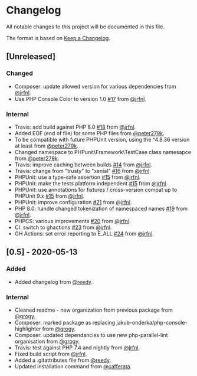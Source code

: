 # Changelog

All notable changes to this project will be documented in this file.

The format is based on [Keep a Changelog](https://keepachangelog.com/en/1.0.0/).

## [Unreleased]

### Changed

- Composer: update allowed version for various dependencies from [@jrfnl](https://github.com/jrfnl).
- Use PHP Console Color to version 1.0 [#17](https://github.com/php-parallel-lint/PHP-Console-Highlighter/pull/17) from [@jrfnl](https://github.com/jrfnl).

### Internal

- Travis: add build against PHP 8.0 [#18](https://github.com/php-parallel-lint/PHP-Console-Highlighter/pull/18) from [@jrfnl](https://github.com/jrfnl).
- Added EOF (end of file) for some PHP files from [@peter279k](https://github.com/peter279k).
- To be compatible with future PHPUnit version, using the ^4.8.36 version at least from [@peter279k](https://github.com/peter279k).
- Changed namespace to PHPunit\Framework\TestCase class namesapce from [@peter279k](https://github.com/peter279k).
- Travis: improve caching between builds [#14](https://github.com/php-parallel-lint/PHP-Console-Highlighter/pull/14) from [@jrfnl](https://github.com/jrfnl).
- Travis: change from "trusty" to "xenial" [#16](https://github.com/php-parallel-lint/PHP-Console-Highlighter/pull/16) from [@jrfnl](https://github.com/jrfnl).
- PHPUnit: use a type-safe assertion [#15](https://github.com/php-parallel-lint/PHP-Console-Highlighter/pull/15) from [@jrfnl](https://github.com/jrfnl).
- PHPUnit: make the tests platform independent [#15](https://github.com/php-parallel-lint/PHP-Console-Highlighter/pull/15) from [@jrfnl](https://github.com/jrfnl).
- PHPUnit: use annotations for fixtures / cross-version compat up to PHPUnit 9.x [#15](https://github.com/php-parallel-lint/PHP-Console-Highlighter/pull/15) from [@jrfnl](https://github.com/jrfnl).
- PHPUnit: improve configuration [#21](https://github.com/php-parallel-lint/PHP-Console-Highlighter/pull/21) from [@jrfnl](https://github.com/jrfnl).
- PHP 8.0: handle changed tokenization of namespaced names [#19](https://github.com/php-parallel-lint/PHP-Console-Highlighter/pull/19) from [@jrfnl](https://github.com/jrfnl).
- PHPCS: various improvements [#20](https://github.com/php-parallel-lint/PHP-Console-Highlighter/pull/20) from [@jrfnl](https://github.com/jrfnl).
- CI: switch to ghactions [#23](https://github.com/php-parallel-lint/PHP-Console-Highlighter/pull/23) from [@jrfnl](https://github.com/jrfnl).
- GH Actions: set error reporting to E_ALL [#24](https://github.com/php-parallel-lint/PHP-Console-Highlighter/pull/24) from [@jrfnl](https://github.com/jrfnl).

## [0.5] - 2020-05-13

### Added

- Added changelog from [@reedy](https://github.com/reedy).

### Internal

- Cleaned readme - new organization from previous package from [@grogy](https://github.com/grogy).
- Composer: marked package as replacing jakub-onderka/php-console-highlighter from [@grogy](https://github.com/grogy).
- Composer: updated dependancies to use new php-parallel-lint organisation from [@grogy](https://github.com/grogy).
- Travis: test against PHP 7.4 and nightly from [@jrfnl](https://github.com/jrfnl).
- Fixed build script from [@jrfnl](https://github.com/jrfnl).
- Added a .gitattributes file from [@reedy](https://github.com/reedy).
- Updated installation command from [@cafferata](https://github.com/cafferata).

